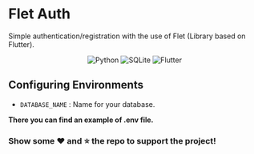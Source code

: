 # Flet Auth

Simple authentication/registration with the use of Flet (Library based on Flutter).

<div align="center">
<img alt="Python" src="https://img.shields.io/badge/python-%2314354C.svg?&style=for-the-badge&logo=python&logoColor=white"/>
<img alt="SQLite" src="https://img.shields.io/badge/sqlite-%2307405e.svg?style=for-the-badge&logo=sqlite&logoColor=white"/>
<img alt="Flutter" src="https://img.shields.io/badge/Flutter-%2302569B.svg?style=for-the-badge&logo=Flutter&logoColor=white"/>
</div>

## Configuring Environments
- `DATABASE_NAME` : Name for your database.

**There you can find an example of .env file.**

### Show some ❤️ and ⭐ the repo to support the project!

